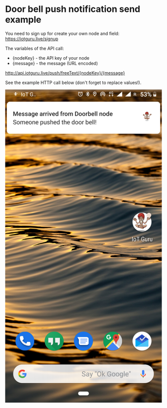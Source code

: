 # Door bell push notification send example

You need to sign up for create your own node and field: https://iotguru.live/signup

The variables of the API call:
 * {nodeKey} - the API key of your node
 * {message} - the message (URL encoded)

http://api.iotguru.live/push/freeText/{nodeKey}/{message}

See the example HTTP call below (don't forget to replace values!).

![Schema](https://github.com/IoTGuruLive/doorbell_notification_example/blob/master/images/notification.png)
